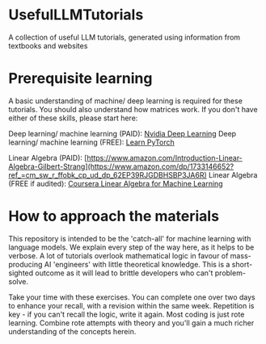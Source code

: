 # UsefulLLMTutorials
A collection of useful LLM tutorials, generated using information from textbooks and websites

# Prerequisite learning
A basic understanding of machine/ deep learning is required for these tutorials. You should also understand how matrices work. If you don't have either of these skills, please start here:

Deep learning/ machine learning (PAID): [Nvidia Deep Learning](https://learn.nvidia.com/courses/course-detail?course_id=course-v1:DLI+S-FX-01+V1)
Deep learning/ machine learning (FREE): [Learn PyTorch](https://www.learnpytorch.io)

Linear Algebra (PAID): [https://www.amazon.com/Introduction-Linear-Algebra-Gilbert-Strang](https://www.amazon.com/dp/1733146652?ref_=cm_sw_r_ffobk_cp_ud_dp_62EP39RJGDBHSBP3JA6R)
Linear Algebra (FREE if audited): [Coursera Linear Algebra for Machine Learning](https://www.coursera.org/learn/linear-algebra-machine-learning?action=enroll&authMode=signup)


# How to approach the materials
This repository is intended to be the 'catch-all' for machine learning with language models. We explain every step of the way here, as it helps to be verbose. A lot of tutorials overlook mathematical logic in favour of mass-producing AI 'engineers' with little theoretical knowledge. This is a short-sighted outcome as it will lead to brittle developers who can't problem-solve.

Take your time with these exercises. You can complete one over two days to enhance your recall, with a revision within the same week. Repetition is key - if you can't recall the logic, write it again. Most coding is just rote learning. Combine rote attempts with theory and you'll gain a much richer understanding of the concepts herein.
